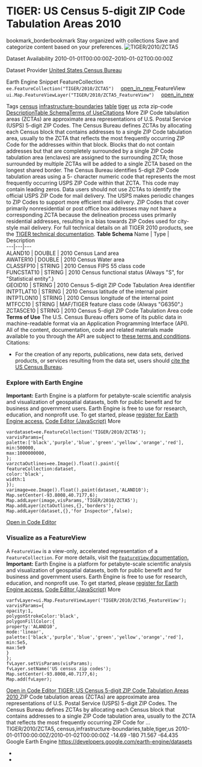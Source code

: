  
#  TIGER: US Census 5-digit ZIP Code Tabulation Areas 2010 
bookmark_borderbookmark Stay organized with collections  Save and categorize content based on your preferences.
![TIGER/2010/ZCTA5](https://developers.google.com/earth-engine/datasets/images/TIGER/TIGER_2010_ZCTA5_sample.png) 

Dataset Availability
    2010-01-01T00:00:00Z–2010-01-02T00:00:00Z 

Dataset Provider
     [ United States Census Bureau ](https://www.census.gov/programs-surveys/geography/guidance/tiger-data-products-guide.html) 

Earth Engine Snippet
     FeatureCollection `    ee.FeatureCollection("TIGER/2010/ZCTA5")   ` [ open_in_new ](https://code.earthengine.google.com/?scriptPath=Examples:Datasets/TIGER/TIGER_2010_ZCTA5)      FeatureView  `    ui.Map.FeatureViewLayer("TIGER/2010/ZCTA5_FeatureView")   ` [ open_in_new ](https://code.earthengine.google.com/?scriptPath=Examples:Datasets/TIGER/TIGER_2010_ZCTA5_FeatureView) 

Tags
     [census](https://developers.google.com/earth-engine/datasets/tags/census) [infrastructure-boundaries](https://developers.google.com/earth-engine/datasets/tags/infrastructure-boundaries) [table](https://developers.google.com/earth-engine/datasets/tags/table) [tiger](https://developers.google.com/earth-engine/datasets/tags/tiger) [us](https://developers.google.com/earth-engine/datasets/tags/us)
zcta
zip-code
[Description](https://developers.google.com/earth-engine/datasets/catalog/TIGER_2010_ZCTA5#description)[Table Schema](https://developers.google.com/earth-engine/datasets/catalog/TIGER_2010_ZCTA5#table-schema)[Terms of Use](https://developers.google.com/earth-engine/datasets/catalog/TIGER_2010_ZCTA5#terms-of-use)[Citations](https://developers.google.com/earth-engine/datasets/catalog/TIGER_2010_ZCTA5#citations) More
ZIP Code tabulation areas (ZCTAs) are approximate area representations of U.S. Postal Service (USPS) 5-digit ZIP Codes. The Census Bureau defines ZCTAs by allocating each Census block that contains addresses to a single ZIP Code tabulation area, usually to the ZCTA that reflects the most frequently occurring ZIP Code for the addresses within that block. Blocks that do not contain addresses but that are completely surrounded by a single ZIP Code tabulation area (enclaves) are assigned to the surrounding ZCTA; those surrounded by multiple ZCTAs will be added to a single ZCTA based on the longest shared border.
The Census Bureau identifies 5-digit ZIP Code tabulation areas using a 5- character numeric code that represents the most frequently occurring USPS ZIP Code within that ZCTA. This code may contain leading zeros.
Data users should not use ZCTAs to identify the official USPS ZIP Code for mail delivery. The USPS makes periodic changes to ZIP Codes to support more efficient mail delivery. ZIP Codes that cover primarily nonresidential or post office box addresses may not have a corresponding ZCTA because the delineation process uses primarily residential addresses, resulting in a bias towards ZIP Codes used for city-style mail delivery.
For full technical details on all TIGER 2010 products, see the [TIGER technical documentation](https://www2.census.gov/geo/pdfs/maps-data/data/tiger/tgrshp2010/TGRSHP10SF1.pdf).
**Table Schema**
Name | Type | Description  
---|---|---  
ALAND10 | DOUBLE | 2010 Census Land area  
AWATER10 | DOUBLE | 2010 Census Water area  
CLASSFP10 | STRING | 2010 Census FIPS 55 class code  
FUNCSTAT10 | STRING | 2010 Census functional status (Always "S", for "Statistical entity".)  
GEOID10 | STRING | 2010 Census 5-digit ZIP Code Tabulation Area identifier  
INTPTLAT10 | STRING | 2010 Census latitude of the internal point  
INTPTLON10 | STRING | 2010 Census longitude of the internal point  
MTFCC10 | STRING | MAF/TIGER feature class code (Always "G6350".)  
ZCTA5CE10 | STRING | 2010 Census 5-digit ZIP Code Tabulation Area code  
**Terms of Use**
The U.S. Census Bureau offers some of its public data in machine-readable format via an Application Programming Interface (API). All of the content, documentation, code and related materials made available to you through the API are subject to [these terms and conditions](https://www.census.gov/data/developers/about/terms-of-service.html).
Citations:
  * For the creation of any reports, publications, new data sets, derived products, or services resulting from the data set, users should [cite the US Census Bureau](https://www.census.gov/about/policies/citation.html).


### Explore with Earth Engine
**Important:** Earth Engine is a platform for petabyte-scale scientific analysis and visualization of geospatial datasets, both for public benefit and for business and government users. Earth Engine is free to use for research, education, and nonprofit use. To get started, please [register for Earth Engine access.](https://console.cloud.google.com/earth-engine)
[Code Editor (JavaScript)](https://developers.google.com/earth-engine/datasets/catalog/TIGER_2010_ZCTA5#code-editor-javascript-sample) More
```
vardataset=ee.FeatureCollection('TIGER/2010/ZCTA5');
varvisParams={
palette:['black','purple','blue','green','yellow','orange','red'],
min:500000,
max:1000000000,
};
varzctaOutlines=ee.Image().float().paint({
featureCollection:dataset,
color:'black',
width:1
});
varimage=ee.Image().float().paint(dataset,'ALAND10');
Map.setCenter(-93.8008,40.7177,6);
Map.addLayer(image,visParams,'TIGER/2010/ZCTA5');
Map.addLayer(zctaOutlines,{},'borders');
Map.addLayer(dataset,{},'for Inspector',false);
```
[ Open in Code Editor ](https://code.earthengine.google.com/?scriptPath=Examples:Datasets/TIGER/TIGER_2010_ZCTA5)
### Visualize as a FeatureView
A `FeatureView` is a view-only, accelerated representation of a `FeatureCollection`. For more details, visit the [ `FeatureView` documentation. ](https://developers.google.com/earth-engine/guides/featureview_overview)
**Important:** Earth Engine is a platform for petabyte-scale scientific analysis and visualization of geospatial datasets, both for public benefit and for business and government users. Earth Engine is free to use for research, education, and nonprofit use. To get started, please [register for Earth Engine access.](https://console.cloud.google.com/earth-engine)
[Code Editor (JavaScript)](https://developers.google.com/earth-engine/datasets/catalog/TIGER_2010_ZCTA5#code-editor-javascript-sample) More
```
varfvLayer=ui.Map.FeatureViewLayer('TIGER/2010/ZCTA5_FeatureView');
varvisParams={
opacity:1,
polygonStrokeColor:'black',
polygonFillColor:{
property:'ALAND10',
mode:'linear',
palette:['black','purple','blue','green','yellow','orange','red'],
min:5e5,
max:5e9
}
};
fvLayer.setVisParams(visParams);
fvLayer.setName('US census zip codes');
Map.setCenter(-93.8008,40.7177,6);
Map.add(fvLayer);
```
[ Open in Code Editor ](https://code.earthengine.google.com/?scriptPath=Examples:Datasets/TIGER/TIGER_2010_ZCTA5_FeatureView)
[ TIGER: US Census 5-digit ZIP Code Tabulation Areas 2010 ](https://developers.google.com/earth-engine/datasets/catalog/TIGER_2010_ZCTA5)
ZIP Code tabulation areas (ZCTAs) are approximate area representations of U.S. Postal Service (USPS) 5-digit ZIP Codes. The Census Bureau defines ZCTAs by allocating each Census block that contains addresses to a single ZIP Code tabulation area, usually to the ZCTA that reflects the most frequently occurring ZIP Code for …
TIGER/2010/ZCTA5, census,infrastructure-boundaries,table,tiger,us 
2010-01-01T00:00:00Z/2010-01-02T00:00:00Z
-14.69 -180 71.567 -64.435 
Google Earth Engine
https://developers.google.com/earth-engine/datasets
  * [ ](https://doi.org/https://www.census.gov/programs-surveys/geography/guidance/tiger-data-products-guide.html)
  * [ ](https://doi.org/https://developers.google.com/earth-engine/datasets/catalog/TIGER_2010_ZCTA5)


